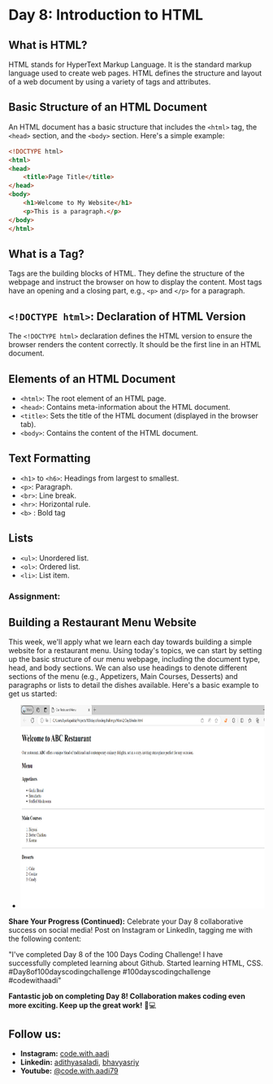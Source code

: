 
# Day 8: Introduction to HTML

## What is HTML?
HTML stands for HyperText Markup Language. It is the standard markup language used to create web pages. HTML defines the structure and layout of a web document by using a variety of tags and attributes.

## Basic Structure of an HTML Document
An HTML document has a basic structure that includes the `<html>` tag, the `<head>` section, and the `<body>` section. Here's a simple example:

```html
<!DOCTYPE html>
<html>
<head>
    <title>Page Title</title>
</head>
<body>
    <h1>Welcome to My Website</h1>
    <p>This is a paragraph.</p>
</body>
</html>
```

## What is a Tag?
Tags are the building blocks of HTML. They define the structure of the webpage and instruct the browser on how to display the content. Most tags have an opening and a closing part, e.g., `<p>` and `</p>` for a paragraph.

## `<!DOCTYPE html>`: Declaration of HTML Version
The `<!DOCTYPE html>` declaration defines the HTML version to ensure the browser renders the content correctly. It should be the first line in an HTML document.

## Elements of an HTML Document
- `<html>`: The root element of an HTML page.
- `<head>`: Contains meta-information about the HTML document.
- `<title>`: Sets the title of the HTML document (displayed in the browser tab).
- `<body>`: Contains the content of the HTML document.

## Text Formatting
- `<h1>` to `<h6>`: Headings from largest to smallest.
- `<p>`: Paragraph.
- `<br>`: Line break.
- `<hr>`: Horizontal rule.
- `<b>` : Bold tag

## Lists
- `<ul>`: Unordered list.
- `<ol>`: Ordered list.
- `<li>`: List item.

### Assignment:
## Building a Restaurant Menu Website
This week, we'll apply what we learn each day towards building a simple website for a restaurant menu. Using today's topics, we can start by setting up the basic structure of our menu webpage, including the document type, head, and body sections. We can also use headings to denote different sections of the menu (e.g., Appetizers, Main Courses, Desserts) and paragraphs or lists to detail the dishes available. Here's a basic example to get us started:
- <center><img src="https://github.com/adithyasai/100daysofcodingchallenge/blob/week1/images/week2_ss1.png" width="800" height="400"></center>

**Share Your Progress (Continued):**
Celebrate your Day 8 collaborative success on social media! Post on Instagram or LinkedIn, tagging me with the following content:

"I've completed Day 8 of the 100 Days Coding Challenge! I have successfully completed learning about Github. Started learning HTML, CSS. #Day8of100dayscodingchallenge #100dayscodingchallenge #codewithaadi"

**Fantastic job on completing Day 8! Collaboration makes coding even more exciting. Keep up the great work!** 🚀💻

## Follow us:

- **Instagram:** [code.with.aadi](https://www.instagram.com/code.with.aadi/)
- **Linkedin:** [adithyasaladi](https://www.linkedin.com/in/adithyasaladi/), [bhavyasriy](https://www.linkedin.com/in/bhavyasriy/)
- **Youtube:** [@code.with.aadi79](https://www.youtube.com/@Code.with.aadi79)

